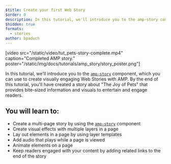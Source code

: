 ```yaml
---
$title: Create your first Web Story
$order: 0
description: In this tutorial, we'll introduce you to the amp-story component, which you can use to create visually engaging Web Stories with AMP. By the end of this tutorial, you'll ...
$hidden: true
formats:
  - stories
author: bpaduch
---
```


[video src="/static/video/tut_pets-story-complete.mp4" caption="Completed AMP story." poster="/static/img/docs/tutorials/amp_story/story_poster.png"]

In this tutorial, we'll introduce you to the [`amp-story`](../../../../documentation/components/reference/amp-story.md) component, which you can use to create visually engaging Web Stories with AMP. By the end of this tutorial, you'll have created a story about "The Joy of Pets" that provides bite-sized information and visuals to entertain and engage readers.

## You will learn to:

- Create a multi-page story by using the [`amp-story`](../../../../documentation/components/reference/amp-story.md) component
- Create visual effects with multiple layers in a page
- Lay out elements in a page by using layer templates
- Add audio that plays while a page is viewed
- Animate elements on a page
- Keep readers engaged with your content by adding related links to the end of the story
